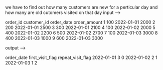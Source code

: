 we have to find out how many customers are new for a perticular day and how many are old cutomers visited on that day
input --> 

order_id	customer_id	order_date	order_amount
1	100	2022-01-01	2000
2	200	2022-01-01	2500
3	300	2022-01-01	2100
4	100	2022-01-02	2000
5	400	2022-01-02	2200
6	500	2022-01-02	2700
7	100	2022-01-03	3000
8	400	2022-01-03	1000
9	600	2022-01-03	3000

output --> 


order_date	first_visit_flag	repeat_visit_flag
2022-01-01	3	0
2022-01-02	2	1
2022-01-03	1	2

